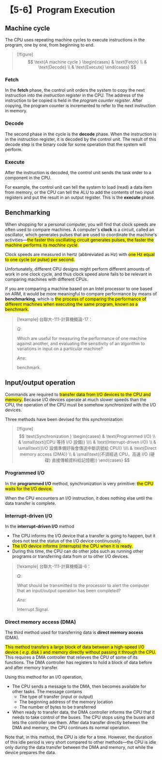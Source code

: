 # 【5-6】Program Execution

## Machine cycle

The CPU uses repeating machine cycles to execute instructions in the program, one by one, from beginning to end.

> [!figure]
$$
\text{A machine cycle }
\begin{cases}
& \text{Fetch} \\
& \text{Decode} \\
& \text{Execute}
\end{cases}
$$

### Fetch

In the **fetch** phase, the control unit orders the system to copy the next instruction into the *instruction register* in the CPU. The address of the instruction to be copied is held in the *program counter register*. After copying, the program counter is incremented to refer to the next instruction in memory.

### Decode

The second phase in the cycle is the **decode** phase. When the instruction is in the instruction register, it is decoded by the control unit. The result of this decode step is the binary code for some operation that the system will perform.

### Execute

After the instruction is decoded, the control unit sends the task order to a component in the CPU.

For example, the control unit can tell the system to load (read) a data item from memory, or the CPU can tell the ALU to add the contents of two input registers and put the result in an output register. This is the **execute** phase.

## Benchmarking

When shopping for a personal computer, you will find that clock speeds are often used to compare machines. A computer's **clock** is a circuit, called an oscillator, which generates pulses that are used to coordinate the machine's activities—<mark>the faster this oscillating circuit generates pulses, the faster the machine performs its *machine cycle*.</mark>

Clock speeds are measured in hertz (abbreviated as Hz) with <mark>one Hz equal to one cycle (or pulse) per second.</mark>

Unfortunately, different CPU designs might perform different amounts of work in one clock cycle, and thus clock speed alone fails to be relevant in comparing machines with different CPUs.

If you are comparing a machine based on an Intel processor to one based on ARM, it would be more meaningful to compare performance by means of **benchmarking**, which is <mark>the process of comparing the performance of different machines when executing the same program, known as a benchmark.</mark>

> [!example]
> 台聯大-111-計算機概論-17：
>
> $Q:$
>
> Which are useful for measuring the performance of one machine against another, and evaluating the sensitivity of an algorithm to variations in input on a particular machine?
>
> $Ans:$
>
> benchmark.

## Input/output operation

Commands are required to <mark>transfer data from I/O devices to the CPU and memory.</mark> Because I/O devices operate at much slower speeds than the CPU, the operation of the CPU must be somehow *synchronized* with the I/O devices.

Three methods have been devised for this synchronization:

> [!figure]
$$
\text{Synchronization }
\begin{cases}
& \text{Programmed I/O} \\
& \small\text{(CPU 等待 I/O 設備)} \\\\
& \text{Interrupt-driven I/O} \\
& \small\text{(I/O 設備準備好後會傳送中斷訊號給 CPU)} \\\\
& \text{Direct memory access (DMA)} \\
& \small\text{(不須經過 CPU，高速 I/O (硬碟) 直接傳輸資料給記憶體)}
\end{cases}
$$

### Programmed I/O

In the **programmed I/O** method, synchronization is very primitive: <mark>the CPU waits for the I/O device.</mark>

When the CPU encounters an I/O instruction, it does nothing else until the data transfer is complete.

### Interrupt-driven I/O

In the **interrupt-driven I/O** method

- The CPU informs the I/O device that a transfer is going to happen, but it does not test the status of the I/O device continuously.
- <mark>The I/O device informs (interrupts) the CPU when it is ready.</mark>
- During this time, the CPU can do other jobs such as running other programs or transferring data from or to other I/O devices.

> [!example]
> 台聯大-111-計算機概論-6：
>
> $Q:$
>
> What should be transmitted to the processor to alert the computer that an input/output operation has been completed?
>
> $Ans:$
>
> Interrupt Signal.

### Direct memory access (DMA)

The third method used for transferring data is **direct memory access** (DMA).

<mark>This method transfers a large block of data between a high-speed I/O device ( $e.g.$ disk ) and memory directly without passing it through the CPU.</mark> This requires a DMA controller that relieves the CPU of some of its functions. The DMA controller has registers to hold a block of data before and after memory transfer.

Using this method for an I/O operation,

- The CPU sends a message to the DMA, then becomes available for other tasks. The message contains
    - The type of transfer (input or output)
    - The beginning address of the memory location
    - The number of bytes to be transferred  
- When ready to transfer data, the DMA controller informs the CPU that it needs to take control of the buses. The CPU stops using the buses and lets the controller use them. After data transfer directly between the DMA and memory, the CPU continues its normal operation.

Note that, in this method, the CPU is idle for a time. However, the duration of this idle period is very short compared to other methods—the CPU is idle only during the data transfer between the DMA and memory, not while the device prepares the data.
